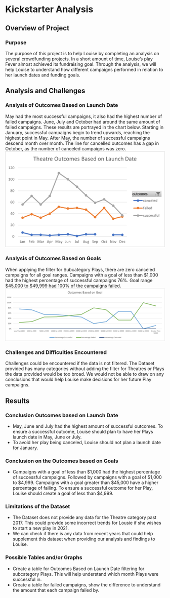 # Kickstarter Analysis

## Overview of Project

### Purpose
The purpose of this project is to help Louise by completing an analysis on several crowdfunding projects. In a short amount of time, Louise’s play Fever almost achieved its fundraising goal. Through the analysis, we will help Louise to understand how different campaigns performed in relation to her launch dates and funding goals. 

## Analysis and Challenges

### Analysis of Outcomes Based on Launch Date
May had the most successful campaigns, it also had the highest number of failed campaigns. June, July and October had around the same amount of failed campaigns. 
These results are portrayed in the chart below. Starting in January, successful campaigns begin to trend upwards, reaching the highest point in May. After May, the number of successful campaigns descend month over month. The line for cancelled outcomes has a gap in October, as the number of canceled campaigns was zero. 
![Theatre_Outcomes_vs_Launch](Resources/Theatre_Outcomes_vs_Launch.png)

### Analysis of Outcomes Based on Goals
When applying the filter for Subcategory Plays, there are zero canceled campaigns for all goal ranges. Campaigns with a goal of less than $1,000 had the highest percentage of successful campaigns 76%. Goal range $45,000 to $49,999 had 100% of the campaigns failed. 
![Outcomes_vs_Goals](Resources/Outcomes_vs_Goals.png)

### Challenges and Difficulties Encountered
Challenges could be encountered if the data is not filtered. The Dataset provided has many categories without adding the filter for Theatres or Plays the data provided would be too broad. We would not be able to draw on any conclusions that would help Louise make decisions for her future Play campaigns.

## Results

### Conclusion Outcomes based on Launch Date
- May, June and July had the highest amount of successful outcomes. To ensure a successful outcome, Louise should plan to have her Plays launch date in May, June or July. 
- To avoid her play being canceled, Louise should not plan a launch date for January. 

### Conclusion on the Outcomes based on Goals
- Campaigns with a goal of less than $1,000 had the highest percentage of successful campaigns. Followed by campaigns with a goal of $1,000 to $4,999. Campaigns with a goal greater than $45,000 have a higher percentage of failing. To ensure a successful outcome for her Play, Louise should create a goal of less than $4,999. 

### Limitations of the Dataset
- The Dataset does not provide any data for the Theatre category past 2017. This could provide some incorrect trends for Lousie if she wishes to start a new play in 2021. 
- We can check if there is any data from recent years that could help supplement this dataset when providing our analysis and findings to Louise. 

### Possible Tables and/or Graphs
- Create a table for Outcomes Based on Launch Date filtering for subcategory Plays. This will help understand which month Plays were successful in. 
- Create a table for failed campaigns, show the difference to understand the amount that each campaign failed by. 
